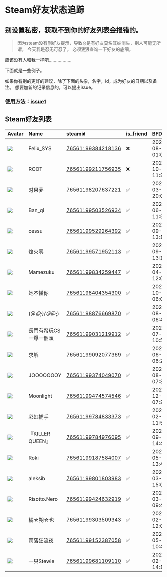 # Steam好友状态追踪
## 别设置私密，获取不到你的好友列表会报错的。

> 因为steam没有删好友提示，导致总是有好友莫名其妙消失，别人可能无所谓，
> 今天我是忍无可忍了。 必须狠狠查询一下好友的底细。

应该没有人和我一样吧………………

下面就是一些例子。

如果你有别的更好的建议，除了下面的头像，名字，id，成为好友的日期以及备注。 想要加新的记录信息的，可以提出issue。

### 使用方法：[issue1](https://github.com/systemannounce/SteamFriends/issues/1)

## Steam好友列表

| Avatar                                                                            | Name           | steamid                                                                     | is_friend   | BFD                 | Remark   | removed_time        |
|:----------------------------------------------------------------------------------|:---------------|:----------------------------------------------------------------------------|:------------|:--------------------|:---------|:--------------------|
| ![](https://avatars.steamstatic.com/d41abd4be0b3769e1919802da758591a11639b13.jpg) | Felix_SYS      | [76561199384218136](https://steamcommunity.com/profiles/76561199384218136/) | ❌           | 2022-08-14 01:06:38 |          | 2025-07-09 15:16:49 |
| ![](https://avatars.steamstatic.com/ef15d4fa577672454e11c4dc5fbfa9fc71722ede.jpg) | ROOT           | [76561199211756935](https://steamcommunity.com/profiles/76561199211756935/) | ❌           | 2021-10-02 11:23:03 |          | 2025-07-09 15:16:49 |
| ![](https://avatars.steamstatic.com/4b7c94b99cc8d6997ad2050b99a2c1b3c5b526f1.jpg) | 时果夢            | [76561198207637221](https://steamcommunity.com/profiles/76561198207637221/) | ✅           | 2025-03-03 20:00:34 |          |                     |
| ![](https://avatars.steamstatic.com/44b65fa70c3df3819aa00d7b9cb13a40ac7cc2dc.jpg) | Ban_qi         | [76561199503526934](https://steamcommunity.com/profiles/76561199503526934/) | ✅           | 2024-06-02 11:52:42 |          |                     |
| ![](https://avatars.steamstatic.com/de7aed4299406a52b01b0fc087ec5eb1d380b7e7.jpg) | cessu          | [76561199529264392](https://steamcommunity.com/profiles/76561199529264392/) | ✅           | 2024-09-10 13:10:04 |          |                     |
| ![](https://avatars.steamstatic.com/a521352ec938d97a89f4b9655f75924d3cea6344.jpg) | 烽火零            | [76561199571952113](https://steamcommunity.com/profiles/76561199571952113/) | ✅           | 2024-09-17 13:16:42 |          |                     |
| ![](https://avatars.steamstatic.com/648fd29387728de490edbd5956ed0744d8db6b1b.jpg) | Mamezuku       | [76561199834259447](https://steamcommunity.com/profiles/76561199834259447/) | ✅           | 2025-04-19 12:07:43 |          |                     |
| ![](https://avatars.steamstatic.com/5eb68b543a0f7a13194db6410e580a7e6ff7924c.jpg) | 她不懂你           | [76561198404354300](https://steamcommunity.com/profiles/76561198404354300/) | ✅           | 2024-10-01 06:00:10 |          |                     |
| ![](https://avatars.steamstatic.com/59a3772a32dce87b90214eceeb504f090ffc99cc.jpg) | (＠_＠;)(＠_＠;)   | [76561198876669870](https://steamcommunity.com/profiles/76561198876669870/) | ✅           | 2024-08-05 06:44:26 |          |                     |
| ![](https://avatars.steamstatic.com/6a6535c21beb2668fd3ee6fc654b813acac8353b.jpg) | 長門有希玩CS一爆一個頭   | [76561199031219912](https://steamcommunity.com/profiles/76561199031219912/) | ✅           | 2025-07-04 10:53:52 |          |                     |
| ![](https://avatars.steamstatic.com/8a78a24d3ae3031caf2695bc4dede2d6eb7af7cf.jpg) | 求解             | [76561199092077369](https://steamcommunity.com/profiles/76561199092077369/) | ✅           | 2024-06-26 06:28:15 |          |                     |
| ![](https://avatars.steamstatic.com/fef49e7fa7e1997310d705b2a6158ff8dc1cdfeb.jpg) | JOOOOOOOY      | [76561199374049070](https://steamcommunity.com/profiles/76561199374049070/) | ✅           | 2024-08-19 07:33:11 |          |                     |
| ![](https://avatars.steamstatic.com/64455b3f80e6419b182bf68c483de214f5f56d75.jpg) | Moonlight      | [76561199474574546](https://steamcommunity.com/profiles/76561199474574546/) | ✅           | 2024-12-01 07:26:28 |          |                     |
| ![](https://avatars.steamstatic.com/9123238332d14a354560bf735ad0e2630e959d17.jpg) | 彩虹捕手           | [76561199784833373](https://steamcommunity.com/profiles/76561199784833373/) | ✅           | 2025-02-03 11:50:03 |          |                     |
| ![](https://avatars.steamstatic.com/9ab854c23ad39c58c4a0dcb78a9104a2cd9691d4.jpg) | 『KILLER QUEEN』 | [76561199784976095](https://steamcommunity.com/profiles/76561199784976095/) | ✅           | 2024-09-25 14:43:47 |          |                     |
| ![](https://avatars.steamstatic.com/a190f5177e23ccbe61dbf1a004b22ee964860d34.jpg) | Roki           | [76561199187584007](https://steamcommunity.com/profiles/76561199187584007/) | ✅           | 2024-05-31 13:42:40 |          |                     |
| ![](https://avatars.steamstatic.com/5d0901d82160d6bba82b90e04e6ea3aadd4ae09e.jpg) | aleksib        | [76561199801803983](https://steamcommunity.com/profiles/76561199801803983/) | ✅           | 2025-03-21 15:02:00 |          |                     |
| ![](https://avatars.steamstatic.com/fef49e7fa7e1997310d705b2a6158ff8dc1cdfeb.jpg) | Risotto.Nero   | [76561199424632919](https://steamcommunity.com/profiles/76561199424632919/) | ✅           | 2025-03-20 09:43:39 |          |                     |
| ![](https://avatars.steamstatic.com/4173377761fc28352762938b3bab9d924270ca27.jpg) | 橘☆朔☆也          | [76561199303509343](https://steamcommunity.com/profiles/76561199303509343/) | ✅           | 2025-02-02 12:04:25 |          |                     |
| ![](https://avatars.steamstatic.com/843e4d2c90d5161bae221979ce6fa7c53c7895d9.jpg) | 雨落狂流夜          | [76561199152387058](https://steamcommunity.com/profiles/76561199152387058/) | ✅           | 2024-05-24 10:42:06 |          |                     |
| ![](https://avatars.steamstatic.com/c7a2067fe0e7e9044e53181c7c33404e564ae8f9.jpg) | 一只Stewie       | [76561199681109110](https://steamcommunity.com/profiles/76561199681109110/) | ✅           | 2025-02-21 14:13:33 |          |                     |
